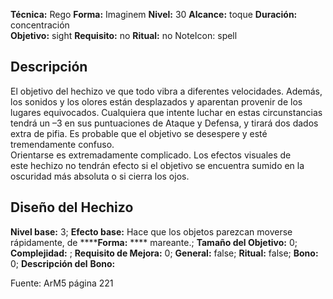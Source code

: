 
**Técnica:** Rego
**Forma:** Imaginem
**Nivel:** 30
**Alcance:** toque 
**Duración:** concentración  
**Objetivo:** sight
**Requisito:** no
**Ritual:** no
NoteIcon: spell




## Descripción 
<p>El objetivo del hechizo ve que todo vibra a diferentes velocidades. Además, los sonidos y los olores están desplazados y aparentan provenir de los lugares equivocados. Cualquiera que intente luchar en estas circunstancias tendrá un –3 en sus puntuaciones de Ataque y Defensa, y tirará dos dados extra de pifia. Es probable que el objetivo se desespere y esté tremendamente confuso.<br>Orientarse es extremadamente complicado. Los efectos visuales de este hechizo no tendrán efecto si el objetivo se encuentra sumido en la oscuridad más absoluta o si cierra los ojos.</p>

## Diseño del Hechizo 

**Nivel base:** 3; **Efecto base:** Hace que los objetos parezcan moverse rápidamente, de ******Forma:** **** mareante.;  **Tamaño del **Objetivo:**** 0; **Complejidad:** ; **Requisito de Mejora:** 0; **General:** false; **Ritual:** false; **Bono:** 0; **Descripción del** **Bono:** 

Fuente: ArM5 página 221